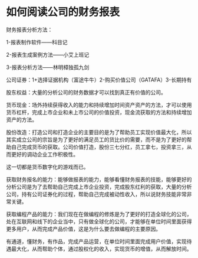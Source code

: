 # 如何阅读公司的财务报表

财务报表分析方法：

1-报表制作软件——科目记

2-报表生成案例方法——小艾上班记

3-报表分析方法——林明樟独孤九剑

公司证券：1+选择证据机构（富途牛牛）2-购买价值公司（GATAFA）3-长期持有

股东权益：大量的分析公司的财务数据才可以找到真正有价值的公司。

货币现金：场外持续获得收入的能力和持续增加时间资产资产的方法，才可以使用货币杠杆，完成上市企业和未上市公司的价值投资，现金流获取的方法和持续增加资产的方法。

股份改造：打造公司和打造企业的主要目的是为了帮助员工实现价值最大化，所以其实成立公司的宗旨是为了更好的满足员工的货比价的需要，而不是为了更好的帮助自己完成货币的获取。公司价值打造，股份三七分红，员工拿七，投资拿三，从而更好的调动企业工作积极性。

这一切都是货币数字化的游戏而已。

获取财务报名的能力：能够做报表的能力，能够看懂财务报表的技能，能够更好的分析公司是为了去帮助自己完成上市企业投资，完成股东红利的获取，大量的分析公司，持有公司证券化的过程，帮助自己完成被动性收入，所以说财务技能非常非常关键。

获取编程产品的能力：我们现在在做编程的修炼是为了更好的打造全球化的公司，处在互联网和线下的企业当中，只有做全球化的公司，才能够在单位时间里面获得更多用户，从而完成产品价值，这是为什么要去做编程的主要原因。

有通道，懂财务，有作品，完成产品运营，在单位时间里面完成用户价值，实现待遇最大化，从而帮助个体，通过股权化的收入，实现货币的增值，从而解放时间。
